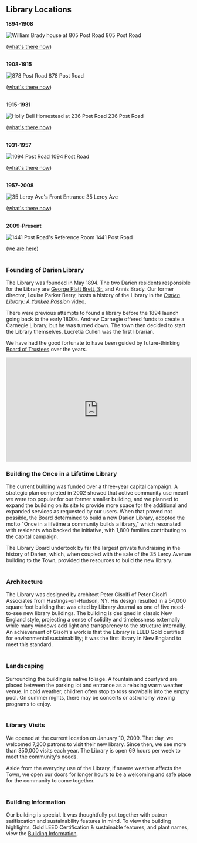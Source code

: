<div class="text-center margin-bottom-50">
	<h2 class="title-v2 title-center">Library Locations</h2>
</div>

<div class="row margin-bottom-30">
<div class="col-md-4">

<div class="text-center">

**1894-1908**


<img class="img-responsive margin-bottom-10" src="/uploads/library_building/exterior/805_post_road_william_brady_house_1894-1908.jpg" alt="William Brady house at 805 Post Road" />
805 Post Road
<div class="margin-bottom-10"></div>    

([what's there now](http://bit.ly/1ThUrGi "805 Post Road"))
<br />
<br />

</div>
</div>
<div class="col-md-4">
<div class="text-center">

**1908-1915**

<img class="img-responsive margin-bottom-10" src="/uploads/library_building/exterior/878_post_road_library_1908-1915.jpg" alt="878 Post Road" />
878 Post Road
<div class="margin-bottom-10"></div>    

([what's there now](http://bit.ly/1smBMCo "878 Post Road"))
<br />
<br />

</div>
</div>
<div class="col-md-4">
<div class="text-center">

**1915-1931**

<img class="img-responsive margin-bottom-10" src="/uploads/library_building/exterior/236_post_road_holly_bell_house_1915-1931.jpg" alt="Holly Bell Homestead at 236 Post Road" />
236 Post Road 
<div class="margin-bottom-10"></div>    

([what's there now](http://bit.ly/1Tlzzjv "236 Post Road"))
<br />
<br />

</div>
</div>
</div>

<div class="row margin-bottom-30">
<div class="col-md-4">
<div class="text-center">

**1931-1957**

<img class="img-responsive margin-bottom-10" src="/uploads/library_building/exterior/1094_post_road_library_1931-1957.jpg" alt="1094 Post Road" />
1094 Post Road
<div class="margin-bottom-10"></div>    

([what's there now](http://bit.ly/1smCfnZ "1094 Post Road"))
<br />
<br />

</div>
</div>
<div class="col-md-4">
<div class="text-center">

**1957-2008**

<img class="img-responsive margin-bottom-10" src="/uploads/library_building/interior/35_leroy_ave_librarian_at_desk_alone.jpg" alt="35 Leroy Ave's Front Entrance" />
35 Leroy Ave
<div class="margin-bottom-10"></div>    

([what's there now](http://bit.ly/24X9r3F "35 Leroy Ave"))
<br />
<br />

</div>
</div>
<div class="col-md-4">
<div class="text-center">

**2009-Present**

<img class="img-responsive margin-bottom-10" src="/uploads/library_building/interior/research_room_early_morning.jpg" alt="1441 Post Road's Reference Room" />
1441 Post Road
<div class="margin-bottom-10"></div>    

([we are here](http://bit.ly/1XiS7na "1441 Post Road"))
<br />
<br />

</div>
</div>

</div>


<div class="row margin-bottom-30">
<div class="col-md-6">

### Founding of Darien Library
The Library was founded in May 1894. The two Darien residents responsible for the Library are [George Platt Brett, Sr.](https://en.wikipedia.org/wiki/George_Platt_Brett,_Sr. "George Platt Brett, Sr.") and Annis Brady. Our former director, Louise Parker Berry, hosts a history of the Library in the _[Darien Library: A Yankee Passion](http://darienlibrary.tv/original/2009/11/17/yankee-passion "Darien Library: A Yankee Passion")_ video.

There were previous attempts to found a library before the 1894 launch going back to the early 1800s. Andrew Carnegie offered funds to create a Carnegie Library, but he was turned down. The town then decided to start the Library themselves. Lucretia Cullen was the first librarian. 

We have had the good fortunate to have been guided by future-thinking [Board of Trustees](/page/trustees "Board of Trustees") over the years.

</div>
<div class="col-md-6">

<style>.embed-container { position: relative; padding-bottom: 56.25%; height: 0; overflow: hidden; max-width: 100%; } .embed-container iframe, .embed-container object, .embed-container embed { position: absolute; top: 0; left: 0; width: 100%; height: 100%; }</style><div class='embed-container'><iframe src='https://player.vimeo.com/video/7663748' frameborder='0' webkitAllowFullScreen mozallowfullscreen allowFullScreen></iframe></div>

</div>
</div>




<div class="row margin-bottom-30">
<div class="col-md-6">

### Building the Once in a Lifetime Library
The current building was funded over a three-year capital campaign. A strategic plan completed in 2002 showed that active community use meant we were too popular for our former smaller building, and we planned to expand the building on its site to provide more space for the additional and expanded services as requested by our users. When that proved not possible, the Board determined to build a new Darien Library, adopted the motto "Once in a lifetime a community builds a library," which resonated with residents who backed the initiative, with 1,800 families contributing to the capital campaign. 

The Library Board undertook by far the largest private fundraising in the history of Darien, which, when coupled with the sale of the 35 Leroy Avenue building to the Town, provided the resources to build the new library.
<br />
<br />

### Architecture 
The Library was designed by architect Peter Gisolfi of Peter Gisolfi Associates from Hastings-on-Hudson, NY. His design resulted in a 54,000 square foot building that was cited by Library Journal as one of five need-to-see new library buildings. The building is designed in classic New England style, projecting a sense of solidity and timelessness externally while many windows add light and transparency to the structure internally. An achievement of Gisolfi's work is that the Library is LEED Gold certified for environmental sustainability; it was the first library in New England to meet this standard.
<br />
<br />

</div>
<div class="col-md-6">

### Landscaping
Surrounding the building is native foliage. A fountain and courtyard are placed between the parking lot and entrance as a relaxing warm weather venue. In cold weather, children often stop to toss snowballs into the empty pool. On summer nights, there may be concerts or astronomy viewing programs to enjoy.
<br />
<br />

### Library Visits
We opened at the current location on January 10, 2009. That day, we welcomed 7,200 patrons to visit their new library. Since then, we see more than 350,000 visits each year. The Library is open 69 hours per week to meet the community's needs.

Aside from the everyday use of the Library, if severe weather affects the Town, we open our doors for longer hours to be a welcoming and safe place for the community to come together.
<br />
<br />

### Building Information
Our building is special. It was thoughtfully put together with patron satifiscation and sustainability features in mind. To view the building highlights, Gold LEED Certification & sustainable features, and plant names, view the [Building Information](/page/building "Building Information"). 

</div>
</div>

<div class="margin-bottom-20"></div>
